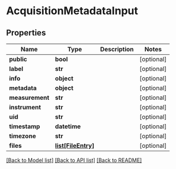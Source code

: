 # AcquisitionMetadataInput

## Properties
Name | Type | Description | Notes
------------ | ------------- | ------------- | -------------
**public** | **bool** |  | [optional] 
**label** | **str** |  | [optional] 
**info** | **object** |  | [optional] 
**metadata** | **object** |  | [optional] 
**measurement** | **str** |  | [optional] 
**instrument** | **str** |  | [optional] 
**uid** | **str** |  | [optional] 
**timestamp** | **datetime** |  | [optional] 
**timezone** | **str** |  | [optional] 
**files** | [**list[FileEntry]**](FileEntry.md) |  | [optional] 

[[Back to Model list]](../README.md#documentation-for-models) [[Back to API list]](../README.md#documentation-for-api-endpoints) [[Back to README]](../README.md)


